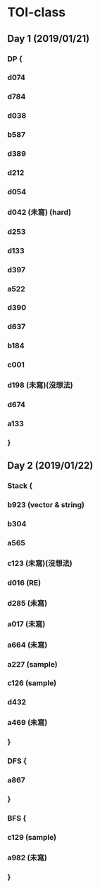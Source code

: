 # TOI-class
## Day 1 (2019/01/21)
### DP {
### d074
### d784
### d038
### b587 
### d389 
### d212
### d054
### d042 (未寫) (hard)
### d253
### d133
### d397
### a522 
### d390
### d637
### b184 
### c001
### d198 (未寫)(沒想法)
### d674 
### a133 
### }
## Day 2 (2019/01/22)
### Stack {
### b923 (vector & string)
### b304 
### a565
### <a herf = "https://zerojudge.tw/ShowProblem?problemid=c123">c123 </a>(未寫)(沒想法)
### d016 (RE)
### d285 (未寫)
### a017 (未寫)
### a664 (未寫)
### a227 (sample)
### c126 (sample)
### d432
### a469 (未寫)
### }
### DFS {
### a867 
### }
### BFS {
### c129 (sample)
### a982 (未寫)
### }
